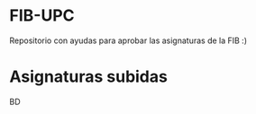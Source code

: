 # FIB-UPC
Repositorio con ayudas para aprobar las asignaturas de la FIB :)

# Asignaturas subidas
BD

